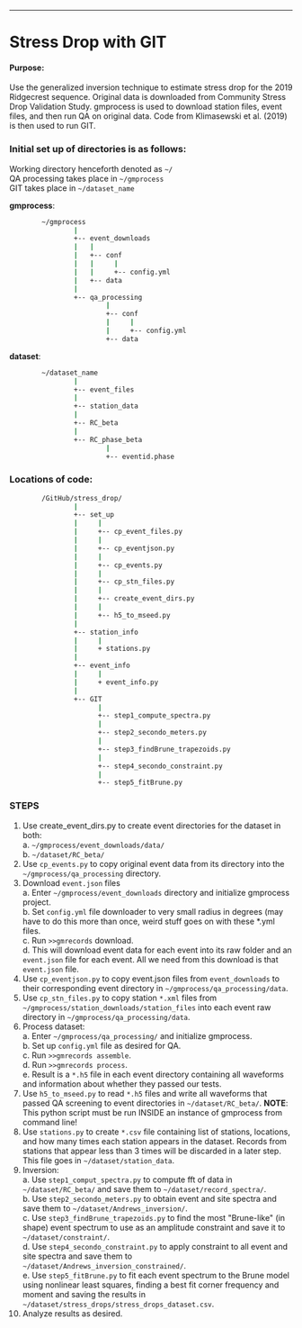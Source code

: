
--------------------------------------------------------------------------------------
# Stress Drop with GIT

#### Purpose:
Use the generalized inversion technique to estimate stress drop for the 2019 Ridgecrest sequence.  Original data is downloaded from Community Stress Drop Validation Study.  gmprocess is used to download station files, event files, and then run QA on original data.  Code from Klimasewski et al. (2019) is then used to run GIT.

### Initial set up of directories is as follows:
Working directory henceforth denoted as `~/`\
QA processing takes place in `~/gmprocess`\
GIT takes place in `~/dataset_name`
 
**gmprocess**:
```bash
        ~/gmprocess
                |
                +-- event_downloads
                |  	|
                |  	+-- conf
                |  	|	  |
                |  	|	  +-- config.yml
                |	+-- data
                |
                +-- qa_processing
                        |
                        +-- conf
                        |	  |
                        |	  +-- config.yml
                        +-- data
```

**dataset**:
```bash
        ~/dataset_name
                |
                +-- event_files
                |
                +-- station_data
                |
                +-- RC_beta
                |
                +-- RC_phase_beta
                        |
                        +-- eventid.phase
```
### Locations of code: 

```bash
        /GitHub/stress_drop/
                |
                +-- set_up
                |	  |
                |	  +-- cp_event_files.py
                |	  |
                |	  +-- cp_eventjson.py
                |	  |
                |	  +-- cp_events.py
                |	  |
                |	  +-- cp_stn_files.py
                |  	  |
                |  	  +-- create_event_dirs.py
                |  	  |
                |	  +-- h5_to_mseed.py
                |
                +-- station_info
                |	  |
                |	  + stations.py
                |
                +-- event_info
                |	  |
                |	  + event_info.py
                |	
                +-- GIT
                      |
                      +-- step1_compute_spectra.py
                      |
                      +-- step2_secondo_meters.py
                      |
                      +-- step3_findBrune_trapezoids.py
                      |
                      +-- step4_secondo_constraint.py
                      |
                      +-- step5_fitBrune.py

```
### STEPS

1.	Use create_event_dirs.py to create event directories for the dataset in both:\
a. `~/gmprocess/event_downloads/data/`\
b. `~/dataset/RC_beta/`
2.	Use `cp_events.py` to copy original event data from its directory into the `~/gmprocess/qa_processing` directory. 
3.	Download `event.json` files\
      a.	Enter `~/gmprocess/event_downloads` directory and initialize gmprocess project. \
      b.	Set `config.yml` file downloader to very small radius in degrees (may have to do this more than once, weird stuff goes on with these *.yml files.\
      c.	Run `>>gmrecords` download.\
      d.	This will download event data for each event into its raw folder and an `event.json` file for each event.  All we need from this download is that `event.json` file.  
4.	Use `cp_eventjson.py` to copy event.json files from `event_downloads` to their corresponding event directory in `~/gmprocess/qa_processing/data`.
5.	Use `cp_stn_files.py` to copy station `*.xml` files from `~/gmprocess/station_downloads/station_files` into each event raw directory in `~/gmprocess/qa_processing/data`.  
6.	Process dataset:\
    a.	Enter `~/gmprocess/qa_processing/` and initialize gmprocess.\
    b.	Set up `config.yml` file as desired for QA.\
    c.	Run `>>gmrecords assemble`.\
    d.	Run `>>gmrecords process`.\
    e.	Result is a `*.h5` file in each event directory containing all waveforms and information about whether they passed our tests.  
7.	Use `h5_to_mseed.py` to read `*.h5` files and write all waveforms that passed QA screening to event directories in `~/dataset/RC_beta/`. **NOTE**: This python script must be run INSIDE an instance of gmprocess from command line!
8.	Use `stations.py` to create `*.csv` file containing list of stations, locations, and how many times each station appears in the dataset. Records from stations that appear less than 3 times will be discarded in a later step.  This file goes in `~/dataset/station_data`.
9.	Inversion:\
     a. Use `step1_comput_spectra.py` to compute fft of data in `~/dataset/RC_beta/` and save them to `~/dataset/record_spectra/`.\
     b. Use `step2_secondo_meters.py` to obtain event and site spectra and save them to `~/dataset/Andrews_inversion/`.\
     c. Use `step3_findBrune_trapezoids.py` to find the most "Brune-like" (in shape) event spectrum to use as an amplitude constraint and save it to `~/dataset/constraint/`.\
     d. Use `step4_secondo_constraint.py` to apply constraint to all event and site spectra and save them to `~/dataset/Andrews_inversion_constrained/`.\
     e. Use `step5_fitBrune.py` to fit each event spectrum to the Brune model using nonlinear least squares, finding a best fit corner frequency and moment and saving the results in `~/dataset/stress_drops/stress_drops_dataset.csv`.
10. Analyze results as desired.  

